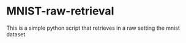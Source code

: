 # MNIST-raw-retrieval
This is a simple python script that retrieves in a raw setting the mnist dataset
